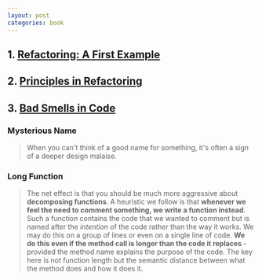 ```yaml
---
layout: post
categories: book
---
```


## 1.  [Refactoring: A First Example](https://memberservices.informit.com/my_account/webedition/9780135425664/html/opening.html)
## 2. [Principles in Refactoring](https://memberservices.informit.com/my_account/webedition/9780135425664/html/principles.html)
## 3. [Bad Smells in Code](https://memberservices.informit.com/my_account/webedition/9780135425664/html/smells.html)
### Mysterious Name
> When you can't think of a good name for something, it's often a sign of a deeper design malaise.
### Long Function
>The net effect is that you should be much more aggressive about **decomposing functions**. A heuristic we follow is that **whenever we feel the need to comment something, we write a function instead**. Such a function contains the code that we wanted to comment but is named after the _intention_ of the code rather than the way it works. We may do this on a group of lines or even on a single line of code. **We do this even if the method call is longer than the code it replaces** - provided the method name explains the purpose of the code. The key here is not function length but the semantic distance between what the method does and how it does it.